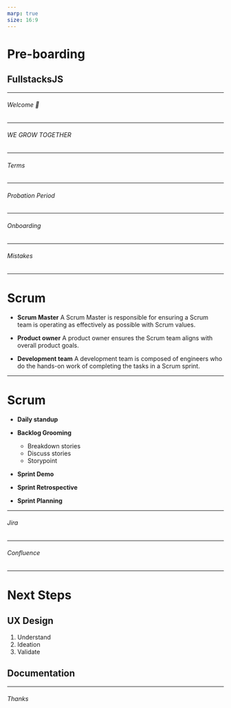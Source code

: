 ```yaml
---
marp: true
size: 16:9
---
```


# Pre-boarding
## FullstacksJS

---

###### Welcome 🎉

---

###### WE GROW TOGETHER

---

###### Terms

---

###### Probation Period

---

###### Onboarding

---

###### Mistakes

---

# Scrum

* **Scrum Master**
A Scrum Master is responsible for ensuring a Scrum team is operating as effectively as possible with Scrum values.

* **Product owner**
A product owner ensures the Scrum team aligns with overall product goals.

* **Development team**
A development team is composed of engineers who do the hands-on work of completing the tasks in a Scrum sprint.

---

# **Scrum**
* **Daily standup**

* **Backlog Grooming**
  * Breakdown stories
  * Discuss stories
  * Storypoint
* **Sprint Demo**
* **Sprint Retrospective**
* **Sprint Planning**

---

###### Jira

---

###### Confluence

---

# Next Steps

## UX Design
1. Understand
2. Ideation
3. Validate

## Documentation

---

###### Thanks
